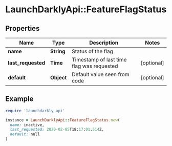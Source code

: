 # LaunchDarklyApi::FeatureFlagStatus

## Properties

| Name | Type | Description | Notes |
| ---- | ---- | ----------- | ----- |
| **name** | **String** | Status of the flag |  |
| **last_requested** | **Time** | Timestamp of last time flag was requested | [optional] |
| **default** | **Object** | Default value seen from code | [optional] |

## Example

```ruby
require 'launchdarkly_api'

instance = LaunchDarklyApi::FeatureFlagStatus.new(
  name: inactive,
  last_requested: 2020-02-05T18:17:01.514Z,
  default: null
)
```

